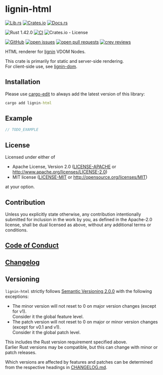 # lignin-html

[![Lib.rs](https://img.shields.io/badge/Lib.rs-*-84f)](https://lib.rs/crates/lignin-html)
[![Crates.io](https://img.shields.io/crates/v/lignin-html)](https://crates.io/crates/lignin-html)
[![Docs.rs](https://docs.rs/lignin-html/badge.svg)](https://docs.rs/crates/lignin-html)

![Rust 1.42.0](https://img.shields.io/static/v1?logo=Rust&label=&message=1.42.0&color=grey)
[![CI](https://github.com/Tamschi/lignin-html/workflows/CI/badge.svg?branch=develop)](https://github.com/Tamschi/lignin-html/actions?query=workflow%3ACI+branch%3Adevelop)
![Crates.io - License](https://img.shields.io/crates/l/lignin-html/0.0.2)

[![GitHub](https://img.shields.io/static/v1?logo=GitHub&label=&message=%20&color=grey)](https://github.com/Tamschi/lignin-html)
[![open issues](https://img.shields.io/github/issues-raw/Tamschi/lignin-html)](https://github.com/Tamschi/lignin-html/issues)
[![open pull requests](https://img.shields.io/github/issues-pr-raw/Tamschi/lignin-html)](https://github.com/Tamschi/lignin-html/pulls)
[![crev reviews](https://web.crev.dev/rust-reviews/badge/crev_count/lignin-html.svg)](https://web.crev.dev/rust-reviews/crate/lignin-html/)

HTML renderer for [lignin] VDOM Nodes.

This crate is primarily for static and server-side rendering.  
For client-side use, see [lignin-dom].

[lignin]: https://github.com/Tamschi/lignin
[lignin-dom]: https://github.com/Tamschi/lignin-dom

## Installation

Please use [cargo-edit](https://crates.io/crates/cargo-edit) to always add the latest version of this library:

```cmd
cargo add lignin-html
```

## Example

```rust
// TODO_EXAMPLE
```

## License

Licensed under either of

* Apache License, Version 2.0
   ([LICENSE-APACHE](LICENSE-APACHE) or <http://www.apache.org/licenses/LICENSE-2.0>)
* MIT license
   ([LICENSE-MIT](LICENSE-MIT) or <http://opensource.org/licenses/MIT>)

at your option.

## Contribution

Unless you explicitly state otherwise, any contribution intentionally submitted
for inclusion in the work by you, as defined in the Apache-2.0 license, shall be
dual licensed as above, without any additional terms or conditions.

## [Code of Conduct](CODE_OF_CONDUCT.md)

## [Changelog](CHANGELOG.md)

## Versioning

`lignin-html` strictly follows [Semantic Versioning 2.0.0](https://semver.org/spec/v2.0.0.html) with the following exceptions:

* The minor version will not reset to 0 on major version changes (except for v1).  
Consider it the global feature level.
* The patch version will not reset to 0 on major or minor version changes (except for v0.1 and v1).  
Consider it the global patch level.

This includes the Rust version requirement specified above.  
Earlier Rust versions may be compatible, but this can change with minor or patch releases.

Which versions are affected by features and patches can be determined from the respective headings in [CHANGELOG.md](CHANGELOG.md).
